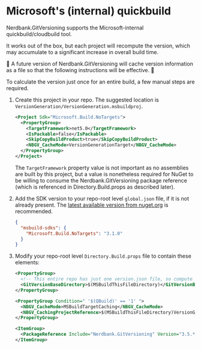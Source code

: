 # Microsoft's (internal) quickbuild

Nerdbank.GitVersioning supports the Microsoft-internal quickbuild/cloudbuild tool.

It works out of the box, but each project will recompute the version, which may accumulate to a significant increase in overall build time.

🚧 A future version of Nerdbank.GitVersioning will cache version information as a file so that the following instructions will be effective. 🚧

To calculate the version just once for an entire build, a few manual steps are required.

1. Create this project in your repo. The suggested location is `VersionGeneration/VersionGeneration.msbuildproj`.

    ```xml
    <Project Sdk="Microsoft.Build.NoTargets">
      <PropertyGroup>
        <TargetFramework>net5.0</TargetFramework>
        <IsPackable>false</IsPackable>
        <SkipCopyBuildProduct>true</SkipCopyBuildProduct>
        <NBGV_CacheMode>VersionGenerationTarget</NBGV_CacheMode>
      </PropertyGroup>
    </Project>
    ```

    The `TargetFramework` property value is not important as no assemblies are built by this project,
    but a value is nonetheless required for NuGet to be willing to consume the Nerdbank.GitVersioning package reference
    (which is referenced in Directory.Build.props as described later).

1. Add the SDK version to your repo-root level `global.json` file, if it is not already present.
    The [latest available version from nuget.org](https://www.nuget.org/packages/microsoft.build.notargets) is recommended.

    ```json
    {
      "msbuild-sdks": {
        "Microsoft.Build.NoTargets": "3.1.0"
      }
    }
    ```

1. Modify your repo-root level `Directory.Build.props` file to contain these elements:

    ```xml
    <PropertyGroup>
      <!-- This entire repo has just one version.json file, so compute the version   once and share with all projects in a large build. -->
      <GitVersionBaseDirectory>$(MSBuildThisFileDirectory)</GitVersionBaseDirectory>
    </PropertyGroup>

    <PropertyGroup Condition=" '$(QBuild)' == '1' ">
      <NBGV_CacheMode>MSBuildTargetCaching</NBGV_CacheMode>
      <NBGV_CachingProjectReference>$(MSBuildThisFileDirectory)VersionGeneration\VersionGeneration.msbuildproj</NBGV_CachingProjectReference>
    </PropertyGroup>

    <ItemGroup>
      <PackageReference Include="Nerdbank.GitVersioning" Version="3.5.*" PrivateAssets="all" />
    </ItemGroup>
    ```
